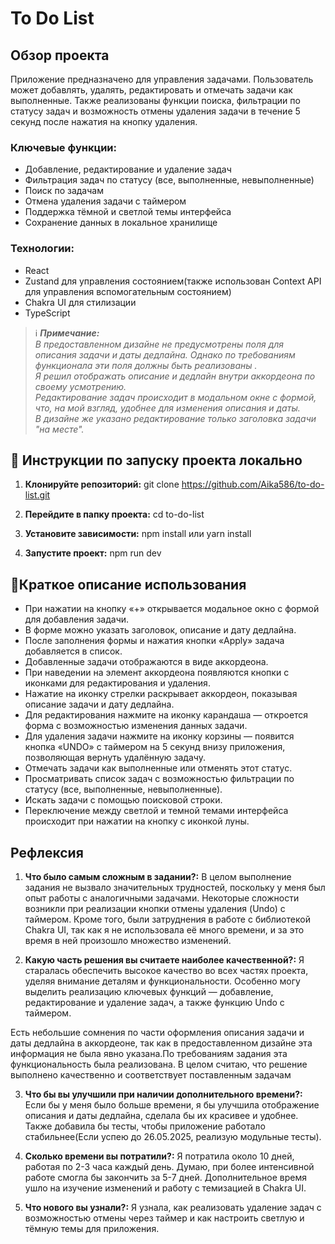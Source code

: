 # To Do List

## Обзор проекта

Приложение предназначено для управления задачами. Пользователь может добавлять, удалять, редактировать и отмечать задачи как выполненные. Также реализованы функции поиска, фильтрации по статусу задач и возможность отмены удаления задачи в течение 5 секунд после нажатия на кнопку удаления.

###  Ключевые функции:

- Добавление, редактирование и удаление задач
- Фильтрация задач по статусу (все, выполненные, невыполненные)
- Поиск по задачам
- Отмена удаления задачи с таймером 
- Поддержка тёмной и светлой темы интерфейса
- Сохранение данных в локальное хранилище

### Технологии:

- React
- Zustand для управления состоянием(также использован Context API для управления вспомогательным состоянием)
- Chakra UI для стилизации
- TypeScript

> ℹ️ ***Примечание:***  
> *В предоставленном дизайне не предусмотрены поля для описания задачи и даты дедлайна.*
> *Однако по требованиям функционала эти поля должны быть реализованы .*  
> *Я решил отображать описание и дедлайн внутри аккордеона по своему усмотрению.*  
> *Редактирование задач происходит в модальном окне с формой, что, на мой взгляд, удобнее для изменения описания и даты.*  
> *В дизайне же указано редактирование только заголовка задачи "на месте".*

## 🚀 Инструкции по запуску проекта локально

1. **Клонируйте репозиторий:**
git clone https://github.com/Aika586/to-do-list.git

2. **Перейдите в папку проекта:**
cd to-do-list

3. **Установите зависимости:**
npm install или yarn install

4. **Запустите проект:**
npm run dev 

## 📝Краткое описание использования

- При нажатии на кнопку «+» открывается модальное окно с формой для добавления задачи.
- В форме можно указать заголовок, описание и дату дедлайна.
- После заполнения формы и нажатия кнопки «Apply» задача добавляется в список.
- Добавленные задачи отображаются в виде аккордеона.
- При наведении на элемент аккордеона появляются кнопки с иконками для редактирования и удаления.
- Нажатие на иконку стрелки раскрывает аккордеон, показывая описание задачи и дату дедлайна.
- Для редактирования нажмите на иконку карандаша — откроется форма с возможностью изменения данных задачи.
- Для удаления задачи нажмите на иконку корзины — появится кнопка «UNDO» с таймером на 5 секунд внизу приложения, позволяющая вернуть удалённую задачу.
- Отмечать задачи как выполненные или отменять этот статус.
- Просматривать список задач с возможностью фильтрации по статусу (все, выполненные, невыполненные).
- Искать задачи с помощью поисковой строки.
- Переключение между светлой и темной темами интерфейса происходит при нажатии на кнопку с иконкой луны.

## Рефлексия

1. **Что было самым сложным в задании?:**
В целом выполнение задания не вызвало значительных трудностей, поскольку у меня был опыт работы с аналогичными задачами. Некоторые сложности возникли при реализации кнопки отмены удаления (Undo) с таймером. Кроме того, были затруднения в работе с библиотекой Chakra UI, так как я не использовала её много времени, и за это время в ней произошло множество изменений.

2. **Какую часть решения вы считаете наиболее качественной?:**
Я старалась обеспечить высокое качество во всех частях проекта, уделяя внимание деталям и функциональности. Особенно могу выделить реализацию ключевых функций — добавление, редактирование и удаление задач, а также функцию Undo с таймером.

Есть небольшие сомнения по части оформления описания задачи и даты дедлайна в аккордеоне, так как в предоставленном дизайне эта информация не была явно указана.По требованиям задания эта функциональность была реализована. В целом считаю, что решение выполнено качественно и соответствует поставленным задачам

3. **Что бы вы улучшили при наличии дополнительного времени?:**
Если бы у меня было больше времени, я бы улучшила отображение описания и даты дедлайна, сделала бы их красивее и удобнее. Также добавила бы тесты, чтобы приложение работало стабильнее(Если успею до 26.05.2025, реализую модульные тесты).

4. **Сколько времени вы потратили?:**
Я потратила около 10 дней, работая по 2-3 часа каждый день. Думаю, при более интенсивной работе смогла бы закончить за 5-7 дней. Дополнительное время ушло на изучение изменений и работу с темизацией в Chakra UI.

5. **Что нового вы узнали?:**
Я узнала, как реализовать удаление задач с возможностью отмены через таймер и как настроить светлую и тёмную темы для приложения.